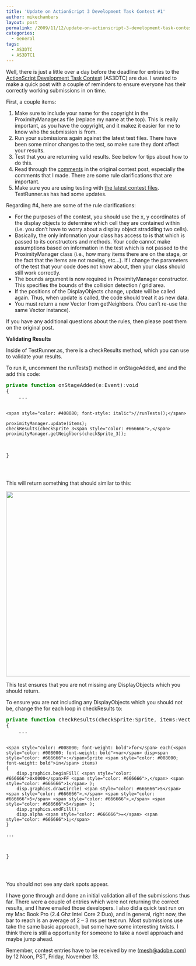 ```yaml
---
title: 'Update on ActionScript 3 Development Task Contest #1'
author: mikechambers
layout: post
permalink: /2009/11/12/update-on-actionscript-3-development-task-contest-1/
categories:
  - General
tags:
  - AS3DTC
  - AS3DTC1
---
```



Well, there is just a little over a day before the deadline for entries to the [ActionScript Development Task Contes][1]t (AS3DTC) are due. I wanted to make a quick post with a couple of reminders to ensure everyone has their correctly working submissions in on time.

First, a couple items:  
<!--more-->

1.  Make sure to include your name for the copyright in the ProximityManager.as file (replace my name at the top). This is really important, as you have the copyright, and it makez it easier for me to know who the submission is from.
2.  Run your submissions again against the latest test files. There have been some minor changes to the test, so make sure they dont affect your results.
3.  Test that you are returning valid results. See below for tips about how to do this.
4.  Read through the [comments][2] in the original contest post, especially the comments that I made. There are some rule clarifications that are important.
5.  Make sure you are using testing with [the latest contest files][3]. TestRunner.as has had some updates.

Regarding #4, here are some of the rule clarifications:

*   For the purposes of the contest, you should use the x, y coordinates of the display objects to determine which cell they are contained within (i.e. you don&#8217;t have to worry about a display object straddling two cells).
*   Basically, the only information your class has access to is that which is passed to its constructors and methods. Your code cannot make assumptions based on information in the test which is not passed to the ProximityManager class (i.e., how many items there are on the stage, or the fact that the items are not moving, etc…). If I change the parameters of the test that your code does not know about, then your class should still work correctly.
*   The bounds argument is now required in ProximityManager constructor. This specifies the bounds of the collision detection / grid area.
*   If the positions of the DisplayObjects change, update will be called again. Thus, when update is called, the code should treat it as new data.
*   You must return a new Vector from getNeighbors. (You can&#8217;t re-use the same Vector instance).

If you have any additional questions about the rules, then please post them on the original post.

**Validating Results**

Inside of TestRunner.as, there is a checkResults method, which you can use to validate your results.

To run it, uncomment the runTests() method in onStageAdded, and and the add this code:

<div class="highlight">
  <pre><span style="color: #008000; font-weight: bold">private</span> <span style="color: #008000; font-weight: bold">function</span> onStageAdded(e<span style="color: #666666">:</span>Event)<span style="color: #666666">:</span>void
{
	...
	
	<span style="color: #408080; font-style: italic">//runTests();</span>

	proximityManager.update(items);
	checkResults(checkSprite_3<span style="color: #666666">,</span> proximityManager.getNeighbors(checkSprite_3));
}
</pre>
</div>

&nbsp;

This will return something that should similar to this:

<img src="/blog/files/as3dtc/test_results_example.png" width="546" height="506" />

This test ensures that you are not missing any DisplayObjects which you should return.

To ensure you are not including any DisplayObjects which you should not be, change the for each loop in checkResults to:

<div class="highlight">
  <pre><span style="color: #008000; font-weight: bold">private</span> <span style="color: #008000; font-weight: bold">function</span> checkResults(checkSprite<span style="color: #666666">:</span>Sprite<span style="color: #666666">,</span> items<span style="color: #666666">:</span>Vector.<span style="color: #666666">&lt;</span>DisplayObject<span style="color: #666666">&gt;</span>)<span style="color: #666666">:</span><span style="color: #008000">Boolean</span>
{
	...
	
	<span style="color: #008000; font-weight: bold">for</span> each(<span style="color: #008000; font-weight: bold">var</span> disp<span style="color: #666666">:</span>Sprite <span style="color: #008000; font-weight: bold">in</span> items)
	{
		disp.graphics.beginFill( <span style="color: #666666">0x0000</span>FF <span style="color: #666666">,</span> <span style="color: #666666">1</span> );
		disp.graphics.drawCircle( <span style="color: #666666">5</span> <span style="color: #666666">,</span> <span style="color: #666666">5</span> <span style="color: #666666">,</span> <span style="color: #666666">5</span> );
		disp.graphics.endFill();
		disp.alpha <span style="color: #666666">=</span> <span style="color: #666666">1;</span>
	}
	
	...
}
</pre>
</div>

&nbsp;

You should not see any dark spots appear.

I have gone through and done an initial validation all of the submissions thus far. There were a couple of entries which were not returning the correct results, and I have emailed those developers. I also did a quick test run on my Mac Book Pro (2.4 Ghz Intel Core 2 Duo), and in general, right now, the bar to reach is an average of 2 &#8211; 3 ms per test run. Most submissions use take the same basic approach, but some have some interesting twists. I think there is still a opportunity for someone to take a novel approach and maybe jump ahead.

Remember, contest entries have to be received by me (mesh@adobe.com) by 12 Noon, PST, Friday, November 13.

 [1]: /blog/2009/11/10/actionscript-3-development-task-contest-1/
 [2]: http://www.mikechambers.com/blog/2009/11/10/actionscript-3-development-task-contest-1/#comments
 [3]: http://github.com/mikechambers/ActionScript-3-Development-Task-Contests/tree/master/AS3DTC_1/p